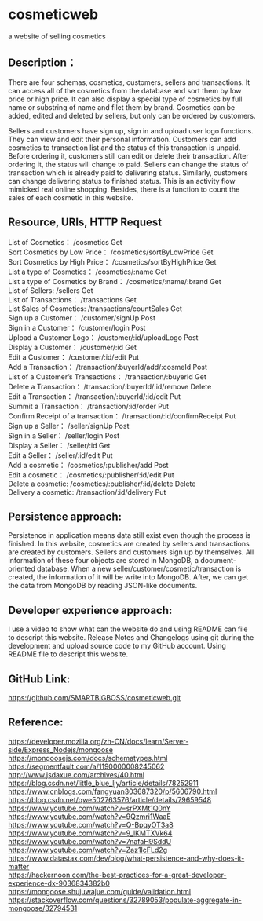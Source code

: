 # cosmeticweb
a website of selling cosmetics 

## Description：
There are four schemas, cosmetics, customers, sellers and transactions. It can access all of the cosmetics from the database and sort them by low price or high price. It can also display a special type of cosmetics by full name or substring of name and filet them by brand. Cosmetics can be added, edited and deleted by sellers, but only can be ordered by customers.

Sellers and customers have sign up, sign in and upload user logo functions. They can view and edit their personal information. Customers can add cosmetics to transaction list and the status of this transaction is unpaid. Before ordering it, customers still can edit or delete their transaction. After ordering it, the status will change to paid. Sellers can change the status of transaction which is already paid to delivering status. Similarly, customers can change delivering status to finished status. This is an activity flow mimicked real online shopping. Besides, there is a function to count the sales of each cosmetic in this website. 

## Resource,	URIs,	HTTP Request

List of Cosmetics：	/cosmetics	Get  
Sort Cosmetics by Low Price：	/cosmetics/sortByLowPrice	Get  
Sort Cosmetics by High Price：	/cosmetics/sortByHighPrice	Get  
List a type of Cosmetics：	/cosmetics/:name	Get  
List a type of Cosmetics by Brand：	/cosmetics/:name/:brand	Get  
List of Sellers:	/sellers	Get  
List of Transactions：	/transactions	Get  
List Sales of Cosmetics:	/transactions/countSales	Get  
Sign up a Customer：	/customer/signUp	Post  
Sign in a Customer：	/customer/login	Post  
Upload a Customer Logo：	/customer/:id/uploadLogo	Post  
Display a Customer：	/customer/:id	Get  
Edit a Customer：	/customer/:id/edit	Put  
Add a Transaction：	/transaction/:buyerId/add/:cosmeId	Post  
List of a Customer’s Transactions：	/transaction/:buyerId	Get  
Delete a Transaction：	/transaction/:buyerId/:id/remove	Delete  
Edit a Transaction：	/transaction/:buyerId/:id/edit	Put  
Summit a Transaction：	/transaction/:id/order	Put  
Confirm Receipt of a transaction：	/transaction/:id/confirmReceipt	Put  
Sign up a Seller：	/seller/signUp	Post  
Sign in a Seller：	/seller/login	Post  
Display a Seller：	/seller/:id	Get  
Edit a Seller：	/seller/:id/edit	Put  
Add a cosmetic：	/cosmetics/:publisher/add	Post  
Edit a cosmetic：	/cosmetics/:publisher/:id/edit	Put  
Delete a cosmetic:	/cosmetics/:publisher/:id/delete	Delete  
Delivery a cosmetic:	/transaction/:id/delivery	Put

## Persistence approach: 
Persistence in application means data still exist even though the process is finished. In this website, cosmetics are created by sellers and transactions are created by customers. Sellers and customers sign up by themselves. All information of these four objects are stored in MongoDB, a document-oriented database. When a new seller/customer/cosmetic/transaction is created, the information of it will be write into MongoDB. After, we can get the data from MongoDB by reading JSON-like documents.

## Developer experience approach:  
I use a video to show what can the website do and using README can file to descript this website. Release Notes and Changelogs using git during the development and upload source code to my GitHub account. Using README file to descript this website.

## GitHub Link: 
https://github.com/SMARTBIGBOSS/cosmeticweb.git

## Reference:
https://developer.mozilla.org/zh-CN/docs/learn/Server-side/Express_Nodejs/mongoose  
https://mongoosejs.com/docs/schematypes.html  
https://segmentfault.com/a/1190000008245062  
http://www.jsdaxue.com/archives/40.html  
https://blog.csdn.net/little_blue_ljy/article/details/78252911  
https://www.cnblogs.com/fangyuan303687320/p/5606790.html  
https://blog.csdn.net/qwe502763576/article/details/79659548  
https://www.youtube.com/watch?v=srPXMt1Q0nY  
https://www.youtube.com/watch?v=9Qzmri1WaaE  
https://www.youtube.com/watch?v=Q-BpqyOT3a8  
https://www.youtube.com/watch?v=9_lKMTXVk64  
https://www.youtube.com/watch?v=7nafaH9SddU  
https://www.youtube.com/watch?v=Zaz1IcFLd2g  
https://www.datastax.com/dev/blog/what-persistence-and-why-does-it-matter  
https://hackernoon.com/the-best-practices-for-a-great-developer-experience-dx-9036834382b0  
https://mongoose.shujuwajue.com/guide/validation.html  
https://stackoverflow.com/questions/32789053/populate-aggregate-in-mongoose/32794531 
